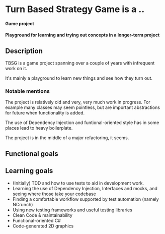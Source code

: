# Turn Based Strategy Game is a ..
#### Game project
#### Playground for learning and trying out concepts in a longer-term project

## Description
TBSG is a game project spanning over a couple of years with infrequent work on it.

It's mainly a playground to learn new things and see how they turn out.

### Notable mentions
The project is relatively old and very, very much work in progress. For example many classes may seem pointless, but are important abstractions for future when functionality is added.

The use of Dependency Injection and funtional-oriented style has in some places lead to heavy boilerplate.

The project is in the middle of a major refactoring, it seems.
## Functional goals


## Learning goals
* (Initially) TDD and how to use tests to aid in development work.
* Learning the use of Dependency Injection, Interfaces and mocks, and seeing where those take your codebase
* Finding a comfortable workflow supported by test automation (namely NCrunch)
* Using new testing frameworks and useful testing libraries
* Clean Code & maintainability
* Functional-oriented C#
* Code-generated 2D graphics

